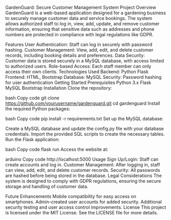GardenGuard: Secure Customer Management System
Project Overview
GardenGuard is a web-based application designed for a gardening business to securely manage customer data and service bookings. The system allows authorized staff to log in, view, add, update, and remove customer information, ensuring that sensitive data such as addresses and phone numbers are protected in compliance with legal regulations like GDPR.

Features
User Authentication: Staff can log in securely with password hashing.
Customer Management: View, add, edit, and delete customer records, including booking details and preferences.
Data Security: Customer data is stored securely in a MySQL database, with access limited to authorized users.
Role-based Access: Each staff member can only access their own clients.
Technologies Used
Backend: Python Flask
Frontend: HTML, Bootstrap
Database: MySQL
Security: Password hashing for user authentication
Getting Started
Prerequisites
Python 3.x
Flask
MySQL
Bootstrap
Installation
Clone the repository:

bash
Copy code
git clone https://github.com/yourusername/gardenguard.git
cd gardenguard
Install the required Python packages:

bash
Copy code
pip install -r requirements.txt
Set up the MySQL database:

Create a MySQL database and update the config.py file with your database credentials.
Import the provided SQL scripts to create the necessary tables.
Run the Flask application:

bash
Copy code
flask run
Access the website at:

arduino
Copy code
http://localhost:5000
Usage
Sign Up/Login: Staff can create accounts and log in.
Customer Management: After logging in, staff can view, add, edit, and delete customer records.
Security: All passwords are hashed before being stored in the database.
Legal Considerations
The system is designed to comply with GDPR regulations, ensuring the secure storage and handling of customer data.

Future Enhancements
Mobile compatibility for easy access on smartphones.
Admin-created user accounts for added security.
Additional security testing and user access control improvements.
License
This project is licensed under the MIT License. See the LICENSE file for more details.
